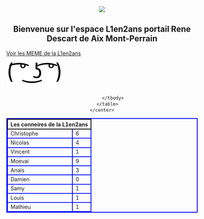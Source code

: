 <html>
    <center> <img src="pic/DIRCOM-Logo_AMU_CMJN.png" width="250">
    <h2>Bienvenue sur l'espace L1en2ans portail Rene Descart de Aix Mont-Perrain</h2></center>
<hr\>
    <p1>
        <a href="MEMEpage.html">Voir les MEME de la L1en2ans</a>
        <br>
        <img src="download.png" width="150"\>
    </p1>

<head>
    <center>
        <table style="border:2px solid blue">
            <thead>
                <tr>
                    <th style="border:2px solid black" colspan="2">Les conneires de la L1en2ans</th>
                </tr>
            </thead>
            <tbody>
                <tr>
                    <td style="border:2px solid rgb(0, 17, 253)">Christophe</td>
                    <td style="border:2px solid rgb(0, 17, 253)">6</td>
                </tr>
                <tr>
                    <td style="border:2px solid rgb(0, 17, 253)">Nicolas</td>
                    <td style="border:2px solid rgb(0, 17, 253)">4</td>
                </tr>
                <tr>
                    <td style="border:2px solid rgb(0, 17, 253)">Vincent</td>
                    <td style="border:2px solid rgb(0, 17, 253)">1</td>
                </tr>
                <tr>
                    <td style="border:2px solid rgb(0, 17, 253)">Moevai</td>
                    <td style="border:2px solid rgb(0, 17, 253)">9</td>
                </tr>
                <tr>
                    <td style="border:2px solid rgb(0, 17, 253)">Anaïs</td>
                    <td style="border:2px solid rgb(0, 17, 253)">3</td>
                </tr>
                <tr>
                    <td style="border:2px solid rgb(0, 17, 253)">Damien</td>
                    <td style="border:2px solid rgb(0, 17, 253)">0</td>
                </tr>
                <tr>
                    <td style="border:2px solid rgb(0, 17, 253)">Samy</td>
                    <td style="border:2px solid rgb(0, 17, 253)">1</td>
                </tr>
                <tr>
                    <td style="border:2px solid rgb(0, 17, 253)">Louis</td>
                    <td style="border:2px solid rgb(0, 17, 253)">1</td>
                </tr>
                <tr>
                    <td style="border:2px solid rgb(0, 17, 253)">Mathieu</td>
                    <td style="border:2px solid rgb(0, 17, 253)">1</td>
                </tr>
               

                
            </tbody>
        </table>
    </center>
</head>
</html>
